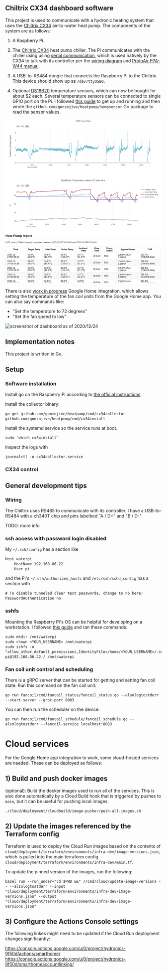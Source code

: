 ## Chiltrix CX34 dashboard software

This project is used to communicate with a hydronic heating system that uses the
[Chiltrix CX34](https://www.chiltrix.com/small-chiller-home.html) air-to-water
heat pump. The components of the system are as follows:

1. A Raspberry Pi.
2. The [Chiltrix CX34](https://www.chiltrix.com/small-chiller-home.html) heat
   pump chiller. The Pi communicates with the chiller using using [serial
   communication](https://en.wikipedia.org/wiki/RS-485), which is used natively
   by the CX34 to talk with its controller per the [wiring
   diagram](https://www.chiltrix.com/documents/CX34-2-wiring-diagram-HIGH-RES.pdf)
   and [ProtoAir FPA-W44
   manual](https://www.chiltrix.com/control-options/Remote-Gateway-BACnet-Guide-rev2.pdf).

3. A USB-to-RS484 dongle that connects the Raspberry Pi to the Chiltrix. This
   device should show up as `/dev/ttyUSB0`.

4. Optional [DS18B20](https://www.adafruit.com/product/381) temperature sensors,
   which can now be bought for about $2 each. Several temperature sensors can be
   connected to single GPIO port on the Pi. I followed [this guide](https://www.circuitbasics.com/raspberry-pi-ds18b20-temperature-sensor-tutorial/#:~:text=The%20DS18B20%20temperature%20sensor%20is,accurate%20and%20take%20measurements%20quickly.) to get up and running and
   then wrote the `github.com/gonzojive/heatpump/tempsensor` Go package to read
   the sensor values.

![screenshot of dashboard as of 2020/12/24](https://raw.githubusercontent.com/gonzojive/heatpump/main/docs/screenshot-2020-12-24.png "screenshot of dashboard as of 2020/12/24")

There is also [work in progress](https://github.com/gonzojive/heatpump/issues/5)
Google Home integration, which allows setting the temperature of the fan coil
units from the Google Home app. You can also say commands like:

* "Set the temperature to 72 degrees"
* "Set the fan speed to low"

![screenshot of dashboard as of
2020/12/24](https://raw.githubusercontent.com/gonzojive/heatpump/main/docs/screenshot-google-home.png
"screenshot of Google Home app for controlling fan coil units")

## Implementation notes

This project is written in Go.

## Setup

### Software installation

Install go on the Raspberry Pi according to [the official
instructions](https://golang.org/doc/install).

Install the collector binary:

```shell
go get github.com/gonzojive/heatpump/cmd/cx34collector github.com/gonzojive/heatpump/cmd/cx34install
```

Install the systemd service so the service runs at boot.

```shell
sudo `which cx34install`
```

Inspect the logs with

```shell
journalctl -u cx34collector.service
```

### CX34 control

## General development tips

### Wiring

The Chiltrix uses RS485 to communicate with its controller. I have a
USB-to-RS484 with a ch340T chip and pins labelbed "A / D+" and "B / D-".

TODO: more info

### ssh access with password login disabled

My `~/.ssh/config` has a section like

```
Host waterpi
    HostName 192.168.86.22
    User pi
```

and the Pi's `~/.ssh/authorized_hosts` and `/etc/ssh/sshd_config` has a section with

```
# To disable tunneled clear text passwords, change to no here!
PasswordAuthentication no
```

### sshfs

Mounting the Raspberry Pi's OS can be helpful for developing on a workstation. I followed [this guide](https://www.digitalocean.com/community/tutorials/how-to-use-sshfs-to-mount-remote-file-systems-over-ssh) and ran these commands:

``` shell
sudo mkdir /mnt/waterpi
sudo chown <YOUR_USERNAME> /mnt/waterpi
sudo sshfs -o "allow_other,default_permissions,IdentityFile=/home/<YOUR_USERNAME>/.ssh/id_rsa" pi@192.168.86.22:/ /mnt/waterpi
```

### Fan coil unit control and scheduling

There is a gRPC server that can be started for getting and setting fan coil
state. Run this command on the fan coil unit:

```shell
go run fancoil/cmd/fancoil_status/fancoil_status.go --alsologtostderr --start-server --grpc-port 8083
```

You can then run the scheduler on the device:

```shell
go run fancoil/cmd/fancoil_schedule/fancoil_schedule.go --alsologtostderr --fancoil-service localhost:8083
```


# Cloud services

For the Google Home app integration to work, some cloud-hosted services are
needed. These can be deployed as follows:

## 1) Build and push docker images

(optional): Build the docker images used to run all of the services. This is
also done automatically by a Cloud Build hook that is triggered by pushes to
`main`, but it can be useful for pushing local images.

```shell
./cloud/deployment/cloudbuild/image-pusher/push-all-images.sh
```

## 2) Update the images referenced by the Terraform config

Terraform is used to deploy the Cloud Run images based on the contents of
`cloud/deployment/terraform/environments/infra-dev/image-versions.json`, which
is pulled into the main terraform config
`cloud/deployment/terraform/environments/infra-dev/main.tf`.

To update the pinned version of the images, run the following:

```shell
bazel run --run_under="cd $PWD &&" //cmd/cloud/update-image-versions -- --alsologtostderr --input "cloud/deployment/terraform/environments/infra-dev/image-versions.json" --output "cloud/deployment/terraform/environments/infra-dev/image-versions.json"
```

## 3) Configure the Actions Console settings

The following linkes might need to be updated if the Cloud Run deployment
changes significantly:

https://console.actions.google.com/u/0/project/hydronics-9f50d/actions/smarthome/
https://console.actions.google.com/u/0/project/hydronics-9f50d/smarthomeaccountlinking/

